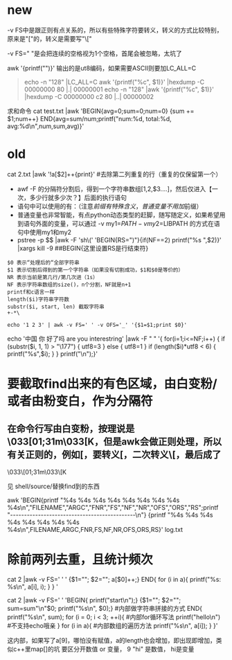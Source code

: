 # new

-v FS中是跟正则有点关系的，所以有些特殊字符要转义，转义的方式比较特别，原来是"["的，转义是需要写"\\\["

-v FS=" "是会把连续的空格视为1个空格，首尾会被忽略，太坑了

awk '{printf("")}' 输出的是ut8编码，如果需要ASCII则要加LC_ALL=C
> echo -n "128" |LC_ALL=C awk '{printf("%c", $1)}' |hexdump -C
00000000  80                                                |.|
00000001
> echo -n "128" |awk '{printf("%c", $1)}' |hexdump -C
00000000  c2 80                                             |..|
00000002

求和命令
cat test.txt |awk 'BEGIN{avg=0;sum=0;num=0} {sum += $1;num++} END{avg=sum/num;printf("num:%d, total:%d, avg:%d\n",num,sum,avg)}'


# old
cat 2.txt |awk '!a[$2]++{print}'   #去除第二列重复的行（重复的仅保留第一个）
- awf -F 的分隔符分割后，得到一个字符串数组[$1,$2,$3....]，然后仅进入【一次，多少行就多少次？】后面的执行语句
- 语句中可以使用的有：（注意$前缀有特殊含义，普通变量不用加$前缀）
- 普通变量也非常智能，有点python动态类型的赶脚，随写随定义，如果希望用到语句外面的变量，可以通过 -v my1=$PATH -v my2=$LIBPATH 的方式在语句中使用my1和my2
- pstree -p $$ |awk -F 'sh\\(' 'BEGIN{RS=")"}{if(NF==2) printf("%s ",$2)}' |xargs kill -9  ##BEGIN{这里设置RS是行结束符}
```
$0 表示“处理后的“全部字符串
$1 表示切割后得到的第一个字符串（如果没有切割成功，$1和$0是等价的）
NR 表示当前是第几行/第几次进（1s）
NF 表示字符串数组的size()，n个分割，NF就是n+1
printf和c语言一样
length($i)字符串字符数
substr($i, start, len) 截取字符串
+-*\

echo '1 2 3' | awk -v FS=' ' -v OFS='_' '{$1=$1;print $0}'

```
echo '中国 你 好了吗 are you interestring' |awk -F " " '{
for(i=1;i<=NF;i++)
{
    if (substr($i, 1, 1) > "\177")
    {   
        utf8=3
    }
    else
    {   
        utf8=1
    }
    if (length($i)*utf8 < 6)
    {   
        printf("%s",$i);
    }
}
printf("\n");}'

# 要截取find出来的有色区域，由白变粉/或者由粉变白，作为分隔符
## 在命令行写由白变粉，按理说是\033[01;31m\033[K，但是awk会做正则处理，所以有关正则的，例如[，要转义\[，二次转义\\\[，最后成了
\033\\\[01;31m\033\\\[K

见 shell/source/替换find到的东西





awk 'BEGIN{printf "%4s %4s %4s %4s %4s %4s %4s %4s %4s\n","FILENAME","ARGC","FNR","FS","NF","NR","OFS","ORS","RS";printf "---------------------------------------------\n"} {printf "%4s %4s %4s %4s %4s %4s %4s %4s %4s\n",FILENAME,ARGC,FNR,FS,NF,NR,OFS,ORS,RS}'  log.txt


# 除前两列去重，且统计频次
cat 2 |awk -v FS=' ' '
{$1=""; $2=""; a[$0]++;}
END{
for (i in a){
    printf("%s: %s\n", a[i], i);
}
}
'



cat 2 |awk -v FS=' ' 'BEGIN{
printf("start\n");}
{$1=""; $2=""; sum=sum"\n"$0; printf("%s\n", $0);} #内部做字符串拼接的方式
END{
printf("%s\n", sum);
for (i = 0; i < 3; ++i){ #内部for循环写法
    printf("hello\n") #不支持echo哦亲
}
for (i in a){ #内部数组的遍历方法
    printf("%s\n", a[i]);
}
}'


这内部，如果写了a[9]，哪怕没有赋值，a的length也会增加，即出现即增加，类似c++里map[]的坑
要区分开数值 or 变量， 9 "hi" 是数值， hi是变量